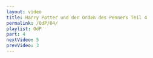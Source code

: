 ```yaml
---
layout: video
title: Harry Potter und der Orden des Penners Teil 4
permalink: /OdP/04/
playlist: OdP
part: 4
nextVideo: 5
prevVideo: 3
---
```


